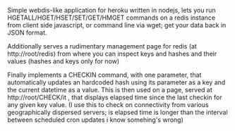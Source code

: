 Simple webdis-like application for heroku written in nodejs, lets you run HGETALL/HGET/HSET/SET/GET/HMGET commands on a redis instance 
from client side javascript, or command line via wget; get your data back in JSON format.

Additionally serves a rudimentary management page for redis (at http://root/redis) from where you can inspect keys and hashes and their values (hashes and keys only for now)

Finally implements a CHECKIN command, with one parameter, that automatically updates an hardcoded hash using its parameter as a key and the current datetime as a value. This is then used on a page, served at http://root/CHECK/it , that displays elapsed time since the last checkin for any given key value. 
(I use this to check on connectivity from various geographically dispersed servers; is elapsed time is longer than the interval between scheduled cron updates i know somehing's wrong)


